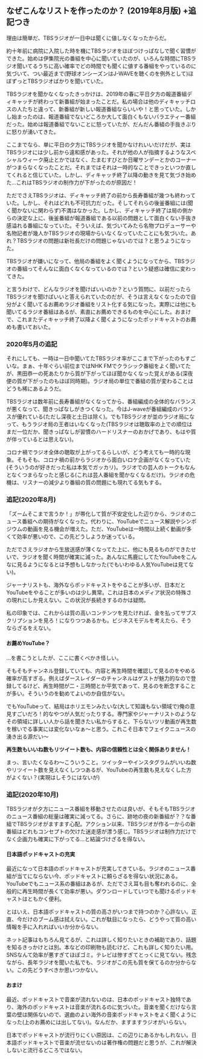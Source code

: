 
## なぜこんなリストを作ったのか？ (2019年8月版) +追記つき

理由は簡単だ、TBSラジオが一日中は聞くに値しなくなったからだ。

約十年前に病院に入院した時を機にTBSラジオをほぼつけっぱなしで聞く習慣ができた。始めは伊集院光の番組を中心に聞いていたのが、いろんな時間にTBSラジオ聞いてるうちに高い確率でどの時間でも聞くに値する番組をやっているのに気づいて、つい最近まで(野球オンシーズンはJ-WAVEを聴くのを例外として)ほぼずっとTBSラジオばかりを聞いていた。

TBSラジオを聞かなくなったきっかけは、2019年の春に平日夕方の報道番組ディキャッチが終わって新番組が始まったことだ。私の場合は他のディキャッチロスの人たちと違って、新番組が新しい報道番組ならいいや！と思っていた。しかし始まったのは、報道番組でないどころか大して面白くもないバラエティー番組だった。始めは報道番組でないことに怒っていたが、だんだん番組の手抜きぶりに怒りが湧いてきた。

ここまでなら、単に平日の夕方にTBSラジオを聞かなけれいいだけだが、実はTBSラジオには少し前から違和感があった。それが他の人が指摘するようなスペシャルウィーク廃止とかではなく、たまむすびとか日曜サンデーとかのコーナーがつまらなくなったことだ。それまではそれは一時的なことできっといつか直してくれると信じていた。しかし、ディキャッチ終了以降の動きを見て気づき始めた…これはTBSラジオの制作力が下がったのが原因だ！

ただでさえTBSラジオは、ディキャッチ終了の前から長寿番組が幾つも終わっていた。しかし、それはどれも不可抗力だった。そしてそれらの後釜番組には(聞く聞かないに関わらず)不満はなかった。しかし、ディキャッチ終了は局の側からの決定な上に、後釜番組が報道番組である以前の問題として面白くない手抜き感溢れる番組になっていた。そういえば、気づいてみたら名物プロデューサーや名物記者が幾人かTBSラジオの現場からいなくなっていたことにも気づいた。あれ？TBSラジオの問題は新社長だけの問題じゃないのでは？と思うようになった。

TBSラジオが嫌いになって、他局の番組をよく聞くようになってから、TBSラジオの番組ってそんなに面白くなくなっているのでは？という疑惑は確信に変わってきた。

と言うわけで、どんなラジオを聞けばいいのか？という質問に、以前だったらTBSラジオを聞けばいいと答えられていたのだが、そうは言えなくなったので自分がよく聞いてるお薦めラジオ番組をリスト化する気になった。実際には他にも聞いてるラジオ番組はあるが、素直にお薦めできるものを中心にした。おまけで、これまたディキャッチ終了以降よく聞くようになったポッドキャストのお薦めも書いておいた。

### 2020年5月の追記  
それにしても、一時は一日中聞いてたTBSラジオ率がここまで下がったのもすごいな。まぁ、十年ぐらい前位まではNHK FMでクラシック番組をよく聞いてたが、黒田恭一の死あたりから質が下がってほぼ聞かなくなった覚えがある(深夜便の質が下がったのもほぼ同時期)。ラジオ局の単位で番組の質が変わることはどうも稀にあるようだ。  

TBSラジオは数年前に長寿番組がなくなってから、番組編成の全体的なバランスが悪くなって、聞きっぱなしがきつくなった。今はJ-waveが番組編成のバランスが優れている(ただし深夜と土日は除く)。でもTBSラジオが並のラジオ局になって、もうラジオ局の王者はいなくなった(TBSラジオは聴取率の上での順位はまだ一位だか、聞きっぱなしが習慣のハードリスナーのおかげであり、もはや質が伴っているとは思えない)。  

コロナ禍でラジオ全体の聴取が上がってるらしいが、どう考えても一時的な現象。そもそも、コロナ禍の前からラジオから面白いロケ企画がなくなっていた(そういうのが好きだった私は本気でガッカリ)。ラジオでの芸人のトークもなんとなくつまらなったと感じる(これは芸人番組を聞かなくなるだけ)。ラジオの危機は、リスナーの減少より番組の質の問題にも現れてる気もする。

### 追記(2020年8月)   

「ズームそこまで言うか！」が帯化して質が不安定化した辺りから、ラジオのニュース番組への期待がなくなった。代わりに、YouTubeでニュース解説やシンポジウムの動画を見る機会が増えた。ただ、YouTubeは一時間以上続く動画が多くて効率が悪いので、この先どうしようか迷っている。 

ただでさえラジオから生放送感が薄くなってた上に、他にも見るものができたせいで、ラジオを聞く時間が確実に減った。あんなに馬鹿にしてたYouTubeをこんなに見るようになるとは予想もしなかった(でもいわゆる人気YouTubeは見てない)。

ジャーナリストも、海外ならポッドキャストをやることが多いが、日本だとYouTubeをやることが多いのは少し異常。これは日本のメディア状況の特殊さの現れにしか見えない。この状況が長続きするのかは疑問。 

私の印象では、これからは質の高いコンテンツを見たければ、金を払ってサブスクリプションを見ろ！になりつつあるかも。ビジネスモデルを考えたら、そうならざるをえない。

#### お薦めYouTube？
…を書こうとしたが、ここに書くべかき怪しい。

そもそもチャンネル登録していても、内容と再生時間を確認して見るのをやめる確率が高すぎる。例えばダースレイダーのチャンネルはゲストが魅力的なので登録してるけど、再生時間が二・三時間とか平気であって、見るのを断念することが多い。そういうのを勧めてよいのか自信がない。

でもYouTubeって、結局はホリエモンみたいな(大して知識もない領域で)俺の意見すごいだろ！的なやつが人気だったりする。専門家やジャーナリストのようなその領域に詳しい人から話を聞きたい私からすると、下らないツリ動画が再生数を稼いでる事実には変化ないなぁ〜と思う。これこそ日本でフェイクニュースの湧き出る源だい〜

**再生数もいいね数もリツイート数も、内容の信頼性とは全く関係ありません！**

まっ、言いたくなるわ〜こういうこと。ツイッターやインスタグラムがいいね数やリツイート数を見えなくしつつあるが、YouTubeの再生数も見えなくした方がよくない？(実現はしそうにはないが)

### 追記(2020年10月)  

TBSラジオが夕方にニュース番組を移動させたのは良いが、そもそもTBSラジオのニュース番組の総量は確実に減ってる。さらに、跡地の夜の新番組が？？な番組でTBSラジオがますます心配。アクション以来、TBSラジオが作る一からの新番組はどれもコンセプトの欠けた迷走感が漂う感じ。TBSラジオは制作力だけでなく企画力も確実に下がってる…と結論づけざるを得ない。  

#### 日本語ポッドキャストの充実

最近になって日本語のポッドキャストが充実してきている。ラジオのニュース番組が当てにならない今、ポッドキャストに頼らざるを得ない状況にある。YouTubeでもニュース系の番組はあるが、ただでさえ耳も目も奪われるのに、全般的に再生時間が長くて効率が悪い。ダウンロードしていつでも聞けるポッドキャストはともかく便利。

とはいえ、日本語ポッドキャストの質の高さがいつまで持つのか？心許ない。正直、今だけのブーム感は拭えない。これが駄目になったら、どうやって質の高い情報を手に入れればいいか分からない。

ネット記事はもちろん見てるが、これは詳しく知りたいときの補助であり、話題を知るきっかけとは別。本などの印刷物も読むけど、これも詳しく知りたい用。SNSなんて効率が悪すぎてほぼゴミ。テレビは惨すぎてとっくに見てない。残念ながら、長年ラジオを聞いた私でも、ラジオがこの先も質を保てるのか分からない。この先どうすべきか思いつかない。

#### おまけ

最近、ポッドキャストで音楽が流れないのは、日本のポッドキャスト独特であり、海外のポッドキャストは音楽が流れるのに気づいた。音楽を聞くだけなら言葉の壁は関係ないので、選曲のよい海外の音楽ポッドキャストをよく聞くようになった(上のお薦めには出してない)。なんだか、ますますラジオがいらない。  

日本でポッドキャストが流行りにくい原因は、この辺りにあるかもしれない。日本語ポッドキャストで音楽が流せないのは著作権の問題だと思うが、これが解決しないと流行るどころではない。

